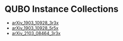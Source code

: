 # QUBO Instance Collections

- [arXiv_1903_10928_3r3x](arXiv_1903_10928_3r3x)
- [arXiv_1903_10928_5r5x](arXiv_1903_10928_5r5x)
- [arXiv_2103_08464_3r3x](arXiv_2103_08464_3r3x)
